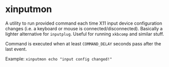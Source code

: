 # xinputmon

A utility to run provided command each time X11 input device configuration changes (i.e. a keyboard or mouse is connected/disconnected).
Basically a lighter alternative for `inputplug`. Useful for running `xkbcomp` and similar stuff.

Command is executed when at least `COMMAND_DELAY` seconds pass after the last event.

Example:
`xinputmon echo "input config changed!"`

